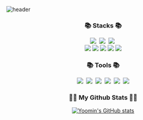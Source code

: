 <p align="center">
  
![header](https://capsule-render.vercel.app/api?type=waving&color=timeGradient&height=300&section=header&text=Yoomin's%20Github&fontSize=70)

</p>

<h3 align="center"> <b> 📚 Stacks 📚 </b> </h3>
<p align="center">
  <img src="https://img.shields.io/badge/C++-00599C?style=for-the-badge&logo=cplusplus&logoColor=white"/></a>&nbsp
  <img src="https://img.shields.io/badge/Python-3766AB?style=for-the-badge&logo=Python&logoColor=white"/></a>&nbsp 
  <img src="https://img.shields.io/badge/Java-007396?style=for-the-badge&logo=Java&logoColor=white"/></a>&nbsp  
  <br>
  <img src="https://img.shields.io/badge/linux-FCC624?style=flat-square&logo=linux&logoColor=black"> 
  <img src="https://img.shields.io/badge/OpenCV-5C3EE8?style=flat-square&logo=opencv&logoColor=white"> 
  <img src="https://img.shields.io/badge/html5-E34F26?style=flat-square&logo=html5&logoColor=white"> 
  <img src="https://img.shields.io/badge/css-1572B6?style=flat-square&logo=css3&logoColor=white"> 
  <img src="https://img.shields.io/badge/mysql-4479A1?style=flat-square&logo=mysql&logoColor=white"> 

</p>



<h3 align="center"> <b> 📚 Tools 📚 </b> </h3>
<p align="center">
  <img src="https://img.shields.io/badge/Visual%20Studio%20Code-007ACC.svg?&style=flat-square&logo=Visual%20Studio%20Code&logoColor=white"/></a>&nbsp 
  <img src="https://img.shields.io/badge/Eclipse%20IDE-2C2255.svg?&style=flat-square&logo=Eclipse%20IDE&logoColor=white"/></a>&nbsp
  <img src="https://img.shields.io/badge/Anaconda-44A833?style=flat-square&logo=Anaconda&logoColor=white"/></a>&nbsp
  <img src="https://img.shields.io/badge/GitHub-181717?style=flat-square&logo=GitHub&logoColor=white" /></a>&nbsp
  <img src="https://img.shields.io/badge/Git-F05032?style=flat-square&logo=Git&logoColor=white" /></a>&nbsp
  <img src="https://img.shields.io/badge/Atom-66595C?style=flat-square&logo=Atom&logoColor=white"/>


</p>

<h3 align="center"> <b> 👩‍💻 My Github Stats 👩‍💻 </b> </h3>
<div align="center">

  
[![Yoomin's GitHub stats](https://github-readme-stats.vercel.app/api?username=yoominlee)](https://github.com/yoominlee/github-readme-stats)


<!--
[![Top Langs](https://github-readme-stats.vercel.app/api/top-langs/?username=yoominlee&layout=compact)](https://github.com/yoominlee/github-readme-stats)
-->

</div>


<!--
**yoominlee/yoominlee** is a ✨ _special_ ✨ repository because its `README.md` (this file) appears on your GitHub profile.

Here are some ideas to get you started:

- 🔭 I’m currently working on ...
- 🌱 I’m currently learning ...
- 👯 I’m looking to collaborate on ...
- 🤔 I’m looking for help with ...
- 💬 Ask me about ...
- 📫 How to reach me: ...
- 😄 Pronouns: ...
- ⚡ Fun fact: ...
-->


<!--
<p align="center">
  
![header](https://capsule-render.vercel.app/api?type=waving&color=timeGradient&height=200&section=footer&text=&fontSize=100)

</p>
-->
